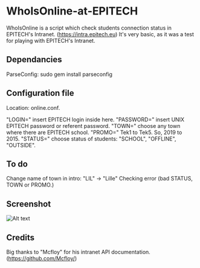 # WhoIsOnline-at-EPITECH

WhoIsOnline is a script which check students connection status in EPITECH's Intranet. (https://intra.epitech.eu)
It's very basic, as it was a test for playing with EPITECH's Intranet.

Dependancies
------------

ParseConfig:
  sudo gem install parseconfig

Configuration file
------------

Location: online.conf.

"LOGIN=" insert EPITECH login inside here.
"PASSWORD=" insert UNIX EPITECH password or referent password.
"TOWN=" choose any town where there are EPITECH school.
"PROMO=" Tek1 to Tek5. So, 2019 to 2015.
"STATUS=" choose status of students: "SCHOOL", "OFFLINE", "OUTSIDE".

To do
------------
Change name of town in intro: "LIL" -> "Lille"
Checking error (bad STATUS, TOWN or PROMO.)

Screenshot
------------
![Alt text](http://i.imgur.com/esEgVHD.png "Who is online")

Credits
------------
Big thanks to "Mcfloy" for his intranet API documentation. (https://github.com/Mcfloy/)


